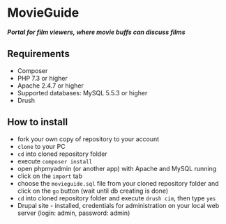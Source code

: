 # MovieGuide
***Portal for film viewers, where movie buffs can discuss films***

## Requirements

- Composer
- PHP 7.3 or higher
- Apache 2.4.7 or higher
- Supported databases: MySQL 5.5.3 or higher
- Drush

## How to install
- fork your own copy of repository to your account
- `clone` to your PC 
- `cd` into cloned repository folder
- execute `composer install`
- open phpmyadmin (or another app) with Apache and MySQL running
- click on the `import` tab
- choose the `movieguide.sql` file from your cloned repository folder and click on the `go` button (wait until db creating is done)
- `cd` into cloned repository folder and execute `drush cim`, then type `yes`
- Drupal site - installed, credentials for administration  on your local web server (login: admin, password: admin)
